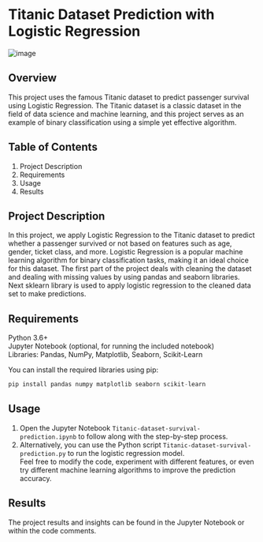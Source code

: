 # Titanic Dataset Prediction with Logistic Regression


![image](https://github.com/Ahmar1997/Titanic-dataset-survival-prediction/assets/116836999/0cdd85d7-a809-4342-b24e-859e4f75922a)


## Overview
This project uses the famous Titanic dataset to predict passenger survival using Logistic Regression. The Titanic dataset is a classic dataset in the field of data science and machine learning, and this project serves as an example of binary classification using a simple yet effective algorithm.


## Table of Contents
1. Project Description
2. Requirements
3. Usage
4. Results


## Project Description
In this project, we apply Logistic Regression to the Titanic dataset to predict whether a passenger survived or not based on features such as age, gender, ticket class, and more. Logistic Regression is a popular machine learning algorithm for binary classification tasks, making it an ideal choice for this dataset. The first part of the project deals with cleaning the dataset and dealing with missing values by using pandas and seaborn libraries. Next sklearn library is used to apply logistic regression to the cleaned data set to make predictions.


## Requirements
Python 3.6+  
Jupyter Notebook (optional, for running the included notebook)  
Libraries: Pandas, NumPy, Matplotlib, Seaborn, Scikit-Learn  


You can install the required libraries using pip:
```python
pip install pandas numpy matplotlib seaborn scikit-learn
```

## Usage
1. Open the Jupyter Notebook `Titanic-dataset-survival-prediction.ipynb` to follow along with the step-by-step process.  
2. Alternatively, you can use the Python script `Titanic-dataset-survival-prediction.py` to run the logistic regression model.  
Feel free to modify the code, experiment with different features, or even try different machine learning algorithms to improve the prediction accuracy.

## Results
The project results and insights can be found in the Jupyter Notebook or within the code comments. 

